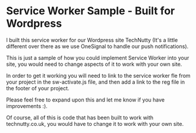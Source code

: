 # Service Worker Sample - Built for Wordpress
I built this service worker for our Wordpress site TechNutty (It's a little different over there as we use OneSignal to handle our push notifications).

This is just a sample of how you could implement Service Worker into your site, you would need to change aspects of it to work with your own site.

In order to get it working you will need to link to the service worker fle from your project in the sw-activate.js file, and then add a link to the reg file in the footer of your project.

Please feel free to expand upon this and let me know if you have improvements :).

Of course, all of this is code that has been built to work with technutty.co.uk, you would have to change it to work with your own site.
